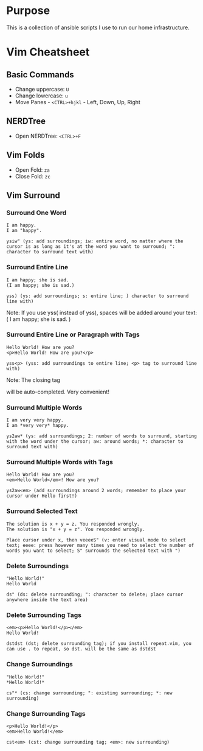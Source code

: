 # Purpose
This is a collection of ansible scripts I use to run our home infrastructure.

# Vim Cheatsheet

## Basic Commands
- Change uppercase: `U`
- Change lowercase: `u`
- Move Panes - `<CTRL>+hjkl` - Left, Down, Up, Right

## NERDTree
- Open NERDTree: `<CTRL>+F`

## Vim Folds
- Open Fold: `za`
- Close Fold: `zc`

## Vim Surround
### Surround One Word
```
I am happy.
I am "happy".
```
`ysiw" (ys: add surroundings; iw: entire word, no matter where the cursor is as long as it's at the word you want to surround; ": character to surround text with)`

### Surround Entire Line
```
I am happy; she is sad.
(I am happy; she is sad.)
```
`yss) (ys: add surroundings; s: entire line; ) character to surround line with)`

Note: If you use yss( instead of yss), spaces will be added around your text: ( I am happy; she is sad. )

### Surround Entire Line or Paragraph with Tags
```
Hello World! How are you?
<p>Hello World! How are you?</p>
```
`yss<p> (yss: add surroundings to entire line; <p> tag to surround line with)`

Note: The closing tag </p> will be auto-completed. Very convenient!

### Surround Multiple Words
```
I am very very happy.
I am *very very* happy.
```
`ys2aw* (ys: add surroundings; 2: number of words to surround, starting with the word under the cursor; aw: around words; *: character to surround text with)`

### Surround Multiple Words with Tags
```
Hello World! How are you?
<em>Hello World</em>! How are you?
```
`ys2aw<em> (add surroundings around 2 words; remember to place your cursor under Hello first!)`

### Surround Selected Text
```
The solution is x + y = z. You responded wrongly.
The solution is "x + y = z". You responded wrongly.
```
`Place cursor under x, then veeeeS" (v: enter visual mode to select text; eeee: press however many times you need to select the number of words you want to select; S" surrounds the selected text with ")`

### Delete Surroundings
```
"Hello World!"
Hello World
```
`ds" (ds: delete surrounding; ": character to delete; place cursor anywhere inside the text area)`

### Delete Surrounding Tags
```
<em><p>Hello World!</p></em>
Hello World!
```
`dstdst (dst; delete surrounding tag); if you install repeat.vim, you can use . to repeat, so dst. will be the same as dstdst`

### Change Surroundings
```
"Hello World!"
*Hello World!*
```
`cs"* (cs: change surrounding; ": existing surrounding; *: new surrounding)`

### Change Surrounding Tags
```
<p>Hello World!</p>
<em>Hello World!</em>
```
`cst<em> (cst: change surrounding tag; <em>: new surrounding)`
